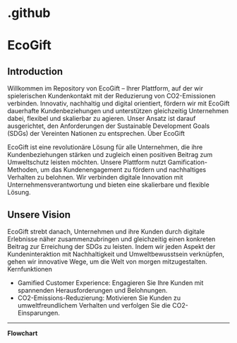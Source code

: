 # .github








# EcoGift

## Introduction

Willkommen im Repository von EcoGift – Ihrer Plattform, auf der wir spielerischen Kundenkontakt mit der Reduzierung von CO2-Emissionen verbinden. Innovativ, nachhaltig und digital orientiert, fördern wir mit EcoGift dauerhafte Kundenbeziehungen und unterstützen gleichzeitig Unternehmen dabei, flexibel und skalierbar zu agieren. Unser Ansatz ist darauf ausgerichtet, den Anforderungen der Sustainable Development Goals (SDGs) der Vereinten Nationen zu entsprechen.
Über EcoGift

EcoGift ist eine revolutionäre Lösung für alle Unternehmen, die ihre Kundenbeziehungen stärken und zugleich einen positiven Beitrag zum Umweltschutz leisten möchten. Unsere Plattform nutzt Gamification-Methoden, um das Kundenengagement zu fördern und nachhaltiges Verhalten zu belohnen. Wir verbinden digitale Innovation mit Unternehmensverantwortung und bieten eine skalierbare und flexible Lösung.

## Unsere Vision

EcoGift strebt danach, Unternehmen und ihre Kunden durch digitale Erlebnisse näher zusammenzubringen und gleichzeitig einen konkreten Beitrag zur Erreichung der SDGs zu leisten. Indem wir jeden Aspekt der Kundeninteraktion mit Nachhaltigkeit und Umweltbewusstsein verknüpfen, gehen wir innovative Wege, um die Welt von morgen mitzugestalten.
Kernfunktionen

* Gamified Customer Experience: Engagieren Sie Ihre Kunden mit spannenden Herausforderungen und Belohnungen.
* CO2-Emissions-Reduzierung: Motivieren Sie Kunden zu umweltfreundlichem Verhalten und verfolgen Sie die CO2-Einsparungen.


-----------------------
**Flowchart**
